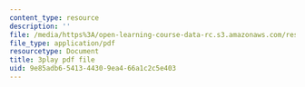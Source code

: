 ```yaml
---
content_type: resource
description: ''
file: /media/https%3A/open-learning-course-data-rc.s3.amazonaws.com/res-6-012-introduction-to-probability-spring-2018/9e85adb6541344309ea466a1c2c5e403_aNLEnFtWwhg.pdf
file_type: application/pdf
resourcetype: Document
title: 3play pdf file
uid: 9e85adb6-5413-4430-9ea4-66a1c2c5e403
---
```

